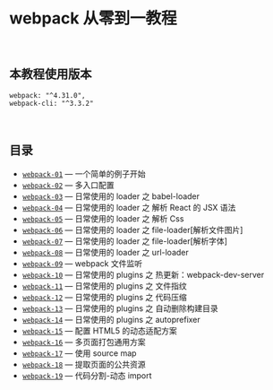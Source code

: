 # webpack 从零到一教程

<br />

## 本教程使用版本

```shell
webpack: "^4.31.0",
webpack-cli: "^3.3.2"
```

<br />

## 目录

- [`webpack-01`](./webpack-01/README.md) &mdash; 一个简单的例子开始
- [`webpack-02`](./webpack-02/README.md) &mdash; 多入口配置
- [`webpack-03`](./webpack-03/README.md) &mdash; 日常使用的 loader 之 babel-loader
- [`webpack-04`](./webpack-04/README.md) &mdash; 日常使用的 loader 之 解析 React 的 JSX 语法
- [`webpack-05`](./webpack-05/README.md) &mdash; 日常使用的 loader 之 解析 Css
- [`webpack-06`](./webpack-06/README.md) &mdash; 日常使用的 loader 之 file-loader[解析文件图片]
- [`webpack-07`](./webpack-07/README.md) &mdash; 日常使用的 loader 之 file-loader[解析字体]
- [`webpack-08`](./webpack-08/README.md) &mdash; 日常使用的 loader 之 url-loader
- [`webpack-09`](./webpack-09/README.md) &mdash; webpack 文件监听
- [`webpack-10`](./webpack-10/README.md) &mdash; 日常使用的 plugins 之 热更新：webpack-dev-server
- [`webpack-11`](./webpack-11/README.md) &mdash; 日常使用的 plugins 之 文件指纹
- [`webpack-12`](./webpack-12/README.md) &mdash; 日常使用的 plugins 之 代码压缩
- [`webpack-13`](./webpack-13/README.md) &mdash; 日常使用的 plugins 之 自动删除构建目录
- [`webpack-14`](./webpack-14/README.md) &mdash; 日常使用的 plugins 之 autoprefixer
- [`webpack-15`](./webpack-15/README.md) &mdash; 配置 HTML5 的动态适配方案
- [`webpack-16`](./webpack-16/README.md) &mdash; 多页面打包通用方案
- [`webpack-17`](./webpack-17/README.md) &mdash; 使用 source map
- [`webpack-18`](./webpack-18/README.md) &mdash; 提取页面的公共资源
- [`webpack-19`](./webpack-19/README.md) &mdash; 代码分割-动态 import
